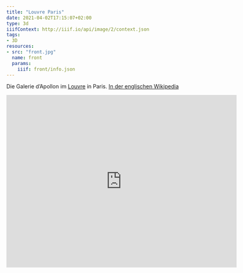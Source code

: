 ```yaml
---
title: "Louvre Paris"
date: 2021-04-02T17:15:07+02:00
type: 3d
iiifContext: http://iiif.io/api/image/2/context.json
tags:
- 3D
resources:
- src: "front.jpg"
  name: front
  params:
    iiif: front/info.json
---
```



Die Galerie d’Apollon im [Louvre](https://de.wikipedia.org/wiki/Louvre) in Paris. [In der englischen Wikipedia](https://en.wikipedia.org/wiki/Galerie_d'Apollon)
<!--more-->

<iframe src="https://www.google.com/maps/embed?pb=!4v1617532026652!6m8!1m7!1sCAoSLEFGMVFpcE5Mak1lTXhPRWVNUFZTbXdMempvUEhXSWdzT0F3NEJBNFJubGV1!2m2!1d48.8598918!2d2.3368344!3f196.88578493417293!4f5.532311548908666!5f0.7820865974627469" width="600" height="450" style="border:0;" allowfullscreen="" loading="lazy"></iframe>
